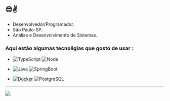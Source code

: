 ## 😎✌

- Desenvolvedor/Programador.
- São Paulo-SP.
- Análise e Desenvolvimento de Sistemas.

### Aqui estão algumas tecnoligias que gosto de usar :

- ![TypeScript](https://img.shields.io/badge/-TypeScript-232323?style=flat&labelColor=000000&logo=typescript&logoColor=3178C6) ![Node](https://img.shields.io/badge/-Node-232323?style=flat&labelColor=000000&logo=nodedotjs&logoColor=339933)

- ![Java](https://img.shields.io/badge/-Java-007396?style=flat&labelColor=007396&logo=java&logoColor=white) ![SpringBoot](https://img.shields.io/badge/-Spring_Boot-232323?style=flat&labelColor=6DB33F&logo=spring&logoColor=white)

- [![Docker](https://img.shields.io/badge/-Docker-232323?style=flat&labelColor=2496ED&logo=docker&logoColor=white)](https://www.docker.com/) ![PostgreSQL](https://img.shields.io/badge/-PostgreSQL-232323?style=flat&labelColor=336791&logo=postgresql&logoColor=white)


<hr/>
<div align="left"> 
  <a href="https://www.linkedin.com/in/douglas-porto-92b631262/" target="_blank"><img src="https://img.shields.io/badge/-LinkedIn-%230077B5?style=for-the-badge&logo=linkedin&logoColor=white" target="_blank"></a> 
</div>

<div align="left"> 
  
</div>
